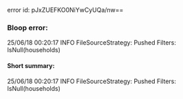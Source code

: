 error id: pJxZUEFKO0NiYwCyUQa/nw==
### Bloop error:

25/06/18 00:20:17 INFO FileSourceStrategy: Pushed Filters: IsNull(households)
#### Short summary: 

25/06/18 00:20:17 INFO FileSourceStrategy: Pushed Filters: IsNull(households)